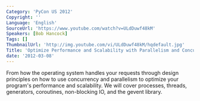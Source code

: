 ```yaml
---
Category: 'PyCon US 2012'
Copyright: ''
Language: 'English'
SourceUrl: 'https://www.youtube.com/watch?v=ULdDuwf48kM'
Speakers: [Bob Hancock]
Tags: []
ThumbnailUrl: 'http://img.youtube.com/vi/ULdDuwf48kM/hqdefault.jpg'
Title: 'Optimize Performance and Scalability with Parallelism and Concurrency'
date: '2012-03-08'
---
```

From how the operating system handles your requests through design principles
on how to use concurrency and parallelism to optimize your program's
performance and scalability. We will cover processes, threads, generators,
coroutines, non-blocking IO, and the gevent library.
